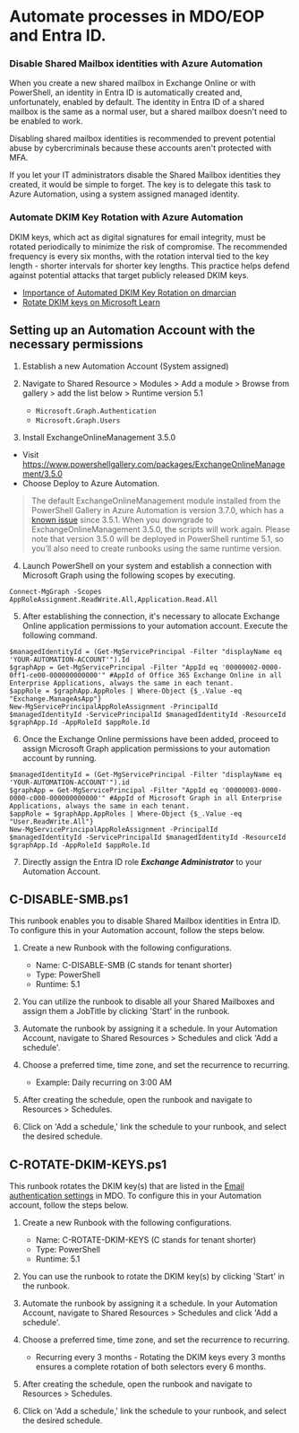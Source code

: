 # Automate processes in MDO/EOP and Entra ID.

### Disable Shared Mailbox identities with Azure Automation
When you create a new shared mailbox in Exchange Online or with PowerShell, an identity in Entra ID is automatically created and, unfortunately, enabled by default. The identity in Entra ID of a shared mailbox is the same as a normal user, but a shared mailbox doesn't need to be enabled to work.

Disabling shared mailbox identities is recommended to prevent potential abuse by cybercriminals because these accounts aren't protected with MFA.

If you let your IT administrators disable the Shared Mailbox identities they created, it would be simple to forget. The key is to delegate this task to Azure Automation, using a system assigned managed identity.

### Automate DKIM Key Rotation with Azure Automation
DKIM keys, which act as digital signatures for email integrity, must be rotated periodically to minimize the risk of compromise. The recommended frequency is every six months, with the rotation interval tied to the key length - shorter intervals for shorter key lengths. This practice helps defend against potential attacks that target publicly released DKIM keys.

- [Importance of Automated DKIM Key Rotation on dmarcian](https://dmarcian.com/rotate-dkim-key/)
- [Rotate DKIM keys on Microsoft Learn](https://learn.microsoft.com/en-us/defender-office-365/email-authentication-dkim-configure#rotate-dkim-keys)

## Setting up an Automation Account with the necessary permissions
1. Establish a new Automation Account (System assigned)
   
2. Navigate to Shared Resource > Modules > Add a module > Browse from gallery > add the list below > Runtime version 5.1
    - ```Microsoft.Graph.Authentication```
    - ```Microsoft.Graph.Users```
  
3. Install ExchangeOnlineManagement 3.5.0
 -  Visit https://www.powershellgallery.com/packages/ExchangeOnlineManagement/3.5.0
 -  Choose Deploy to Azure Automation.

   > The default ExchangeOnlineManagement module installed from the PowerShell Gallery in Azure Automation is version 3.7.0, which has a [known issue](https://learn.microsoft.com/en-us/answers/questions/1840897/connect-exchangeonline-in-azure-automation-account) since 3.5.1. When you downgrade to ExchangeOnlineManagement 3.5.0, the scripts will work again. Please note that version 3.5.0 will be deployed in PowerShell runtime 5.1, so you’ll also need to create runbooks using the same runtime version.
    
4. Launch PowerShell on your system and establish a connection with Microsoft Graph using the following scopes by executing.
```
Connect-MgGraph -Scopes AppRoleAssignment.ReadWrite.All,Application.Read.All
```

5. After establishing the connection, it's necessary to allocate Exchange Online application permissions to your automation account. Execute the following command.
```
$managedIdentityId = (Get-MgServicePrincipal -Filter "displayName eq 'YOUR-AUTOMATION-ACCOUNT'").Id
$graphApp = Get-MgServicePrincipal -Filter "AppId eq '00000002-0000-0ff1-ce00-000000000000'" #AppId of Office 365 Exchange Online in all Enterprise Applications, always the same in each tenant.
$appRole = $graphApp.AppRoles | Where-Object {$_.Value -eq "Exchange.ManageAsApp"}
New-MgServicePrincipalAppRoleAssignment -PrincipalId $managedIdentityId -ServicePrincipalId $managedIdentityId -ResourceId $graphApp.Id -AppRoleId $appRole.Id
```

6. Once the Exchange Online permissions have been added, proceed to assign Microsoft Graph application permissions to your automation account by running.
```
$managedIdentityId = (Get-MgServicePrincipal -Filter "displayName eq 'YOUR-AUTOMATION-ACCOUNT'").id
$graphApp = Get-MgServicePrincipal -Filter "AppId eq '00000003-0000-0000-c000-000000000000'" #AppId of Microsoft Graph in all Enterprise Applications, always the same in each tenant.
$appRole = $graphApp.AppRoles | Where-Object {$_.Value -eq "User.ReadWrite.All"}
New-MgServicePrincipalAppRoleAssignment -PrincipalId $managedIdentityId -ServicePrincipalId $managedIdentityId -ResourceId $graphApp.Id -AppRoleId $appRole.Id
```

7. Directly assign the Entra ID role ***Exchange Administrator*** to your Automation Account.

## C-DISABLE-SMB.ps1
This runbook enables you to disable Shared Mailbox identities in Entra ID. To configure this in your Automation account, follow the steps below.

1. Create a new Runbook with the following configurations.
      - Name: C-DISABLE-SMB (C stands for tenant shorter)
      - Type: PowerShell
      - Runtime: 5.1

2. You can utilize the runbook to disable all your Shared Mailboxes and assign them a JobTitle by clicking 'Start' in the runbook.

3. Automate the runbook by assigning it a schedule. In your Automation Account, navigate to Shared Resources > Schedules and click 'Add a schedule'.

4. Choose a preferred time, time zone, and set the recurrence to recurring.
     - Example: Daily recurring on 3:00 AM

6. After creating the schedule, open the runbook and navigate to Resources > Schedules.

7. Click on 'Add a schedule,' link the schedule to your runbook, and select the desired schedule.

## C-ROTATE-DKIM-KEYS.ps1
This runbook rotates the DKIM key(s) that are listed in the [Email authentication settings](https://security.microsoft.com/authentication?viewid=DKIM) in MDO. To configure this in your Automation account, follow the steps below.

1. Create a new Runbook with the following configurations.
      - Name: C-ROTATE-DKIM-KEYS (C stands for tenant shorter)
      - Type: PowerShell
      - Runtime: 5.1

2. You can use the runbook to rotate the DKIM key(s) by clicking 'Start' in the runbook.

3. Automate the runbook by assigning it a schedule. In your Automation Account, navigate to Shared Resources > Schedules and click 'Add a schedule'.

4. Choose a preferred time, time zone, and set the recurrence to recurring.
     - Recurring every 3 months - Rotating the DKIM keys every 3 months ensures a complete rotation of both selectors
every 6 months.

6. After creating the schedule, open the runbook and navigate to Resources > Schedules.

7. Click on 'Add a schedule,' link the schedule to your runbook, and select the desired schedule.


